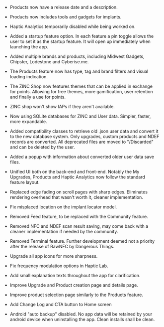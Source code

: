 - Products now have a release date and a description.

- Products now includes tools and gadgets for implants.

- Haptic Analytics temporarily disabled while being worked on.

- Added a startup feature option. In each feature a pin toggle allows the user to set it as the startup feature. It will open up immediately when launching the app.

- Added multiple brands and products, including Midwest Gadgets, Chipster, Lodestone and Cyberise.me.

- The Products feature now has type, tag and brand filters and visual loading indication.

- The ZINC Shop now features themes that can be applied in exchange for points. Allowing for free themes, more gamification, user retention and finally a use for points.

- ZINC shop won't show IAPs if they aren't available.

- Now using SQLite databases for ZINC and User data. Simpler, faster, more expandable.

- Added compatibility classes to retrieve old .json user data and convert it to the new database system. Only upgrades, custom products and NDEF records are converted. All deprecated files are moved to "/Discarded" and can be deleted by the user.

- Added a popup with information about converted older user data save files.

- Unified UI both on the back-end and front-end. Notably the My Upgrades, Products and Haptic Analytics now follow the standard feature layout.

- Replaced edge fading on scroll pages with sharp edges. Eliminates rendering overhead that wasn't worth it, cleaner implementation.

- Fix misplaced location on the implant locator model.

- Removed Feed feature, to be replaced with the Community feature.

- Removed NFC and NDEF scan result saving, may come back with a cleaner implementation if needed by the community.

- Removed Terminal feature. Further development deemed not a priority after the release of RawNFC by Dangerous Things.

- Upgrade all app icons for more sharpness.

- Fix frequency modulation options in Haptic Lab.

- Add small explanation texts throughout the app for clarification.

- Improve Upgrade and Product creation page and details page.

- Improve product selection page similarly to the Products feature.

- Add Change Log and CTA button to Home screen

- Android "auto backup" disabled. No app data will be retained by your android device when uninstalling the app. Clean installs shall be clean.
